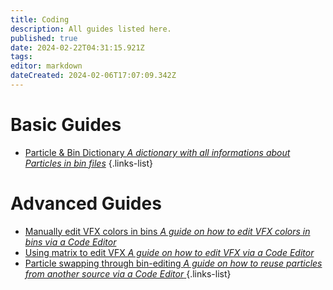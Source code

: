 ```yaml
---
title: Coding
description: All guides listed here.
published: true
date: 2024-02-22T04:31:15.921Z
tags: 
editor: markdown
dateCreated: 2024-02-06T17:07:09.342Z
---
```



# Basic Guides
- [Particle & Bin Dictionary *A dictionary with all informations about Particles in bin files*](/specific-guide/coding/particle-dictionary)
{.links-list}

# Advanced Guides

- [Manually edit VFX colors in bins *A guide on how to edit VFX colors in bins via a Code Editor*](/specific-guide/coding/man-edit-vfxcolor)
- [Using matrix to edit VFX *A guide on how to edit VFX via a Code Editor*](/specific-guide/coding/edit-vfx-using-matrix)
- [Particle swapping through bin-editing *A guide on how to reuse particles from another source via a Code Editor* ](/specific-guide/coding/Particle-swapping)
{.links-list}


